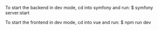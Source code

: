 To start the backend in dev mode, cd into symfony and run:
$ symfony server:start


To start the frontend in dev mode, cd into vue and run:
$ npm run dev